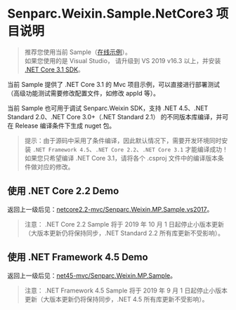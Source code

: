 # Senparc.Weixin.Sample.NetCore3 项目说明

> 推荐您使用当前 Sample（[在线示例](https://sdk.weixin.senparc.com/)）。<br>
> 如果您使用的是 Visual Studio，
请升级到 VS 2019 v16.3 以上，并安装 [.NET Core 3.1 SDK](https://docs.microsoft.com/zh-cn/aspnet/core/getting-started/?view=aspnetcore-3.1tabs=windows&WT.mc_id=DT-MVP-5002965)。

当前 Sample 提供了 .NET Core 3.1 的 Mvc 项目示例，可以直接进行部署测试（高级功能测试需要修改配置文件，如修改 appId 等）。

当前 Sample 也可用于调试 Senparc.Weixin SDK，支持 .NET 4.5、.NET Standard 2.0、.NET Core 3.0+（.NET Standard 2.1） 的不同版本库编译，并可在 Release 编译条件下生成 nuget 包。

> 提示：由于源码中采用了条件编译，因此默认情况下，需要开发环境同时安装 `.NET Framework 4.5`、`.NET Core 2.2`、`.NET Core 3.1` 才能编译成功！<br>
> 如果您只希望编译 .NET Core 3.1，请将各个 .csproj 文件中的编译版本条件做对应的修改。

## 使用 .NET Core 2.2 Demo

返回上一级后见：[netcore2.2-mvc/Senparc.Weixin.MP.Sample.vs2017](../netcore2.2-mvc)。

> 注意： .NET Core 2.2 Sample 将于 2019 年 10 月 1 日起停止小版本更新（大版本更新仍将保持同步，.NET Standard 2.2 所有库更新不受影响）。


## 使用 .NET Framework 4.5 Demo

返回上一级后见：[net45-mvc/Senparc.Weixin.MP.Sample](../net45-mvc)。

> 注意： .NET Framework 4.5 Sample 将于 2019 年 9 月 1 日起停止小版本更新（大版本更新仍将保持同步，.NET 4.5 所有库更新不受影响）。

